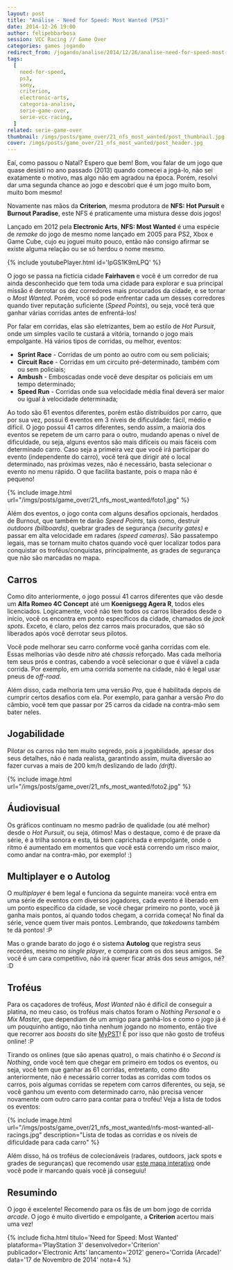 ```yaml
---
layout: post
title: "Análise - Need for Speed: Most Wanted (PS3)"
date: 2014-12-26 19:00
author: felipebbarbosa
session: VCC Racing // Game Over
categories: games jogando
redirect_from: /jogando/analise/2014/12/26/analise-need-for-speed-most-wanted-ps3.html
tags:
  [
    need-for-speed,
    ps3,
    sony,
    criterion,
    electronic-arts,
    categoria-analise,
    serie-game-over,
    serie-vcc-racing,
  ]
related: serie-game-over
thumbnail: /imgs/posts/game_over/21_nfs_most_wanted/post_thumbnail.jpg
cover: /imgs/posts/game_over/21_nfs_most_wanted/post_header.jpg
---
```


Eaí, como passou o Natal? Espero que bem! Bom, vou falar de um jogo que quase desisti no ano passado (2013) quando comecei a jogá-lo, não sei exatamente o motivo, mas algo não em agradou na época. Porém, resolvi dar uma segunda chance ao jogo e descobri que é um jogo muito bom, muito bom mesmo!

<!--more-->

Novamente nas mãos da **Criterion**, mesma produtora de **NFS: Hot Pursuit** e **Burnout Paradise**, este NFS é praticamente uma mistura desse dois jogos!

Lançado em 2012 pela **Electronic Arts**, **NFS: Most Wanted** é uma espécie de _remake_ do jogo de mesmo nome lançado em 2005 para PS2, Xbox e Game Cube, cujo eu joguei muito pouco, então não consigo afirmar se existe alguma relação ou se só herdou o nome mesmo.

{% include youtubePlayer.html id='IpGS1K9mLPQ' %}

O jogo se passa na fictícia cidade **Fairhaven** e você é um corredor de rua ainda desconhecido que tem toda uma cidade para explorar e sua principal missão é derrotar os dez corredores mais procurados da cidade, e se tornar o _Most Wanted_. Porém, você só pode enfrentar cada um desses corredores quando tiver reputação suficiente (_Speed Points_), ou seja, você terá que ganhar várias corridas antes de enfrentá-los!

Por falar em corridas, elas são eletrizantes, bem ao estilo de _Hot Pursuit_, onde um simples vacilo te custará a vitória, tornando o jogo mais empolgante. Há vários tipos de corridas, ou melhor, eventos:

- **Sprint Race** - Corridas de um ponto ao outro com ou sem policiais;
- **Circuit Race** - Corridas em um circuito pré-determinado, também com ou sem policiais;
- **Ambush** - Emboscadas onde você deve despitar os policiais em um tempo determinado;
- **Speed Run** - Corridas onde sua velocidade média final deverá ser maior ou igual à velocidade determinada;

Ao todo são 61 eventos diferentes, porém estão distribuídos por carro, que por sua vez, possui 6 eventos em 3 níveis de dificuldade: fácil, médio e difícil. O jogo possui 41 carros diferentes, sendo assim, a maioria dos eventos se repetem de um carro para o outro, mudando apenas o nível de dificuldade, ou seja, alguns eventos são mais difíceis ou mais fáceis com determinado carro. Caso seja a primeira vez que você irá participar do evento (independente do carro), você terá que dirigir até o local determinado, nas próximas vezes, não é necessário, basta selecionar o evento no menu rápido. O que facilita bastante, pois o mapa não é pequeno!

{% include image.html url="/imgs/posts/game_over/21_nfs_most_wanted/foto1.jpg" %}

Além dos eventos, o jogo conta com alguns desafios opcionais, herdados de Burnout, que também te darão _Speed Points_, tais como, destruir _outdoors_ _(billboards)_, quebrar grades de segurança _(security gates)_ e passar em alta velocidade em radares _(speed cameras)_. São passatempo legais, mas se tornam muito chatos quando você quer localizar todos para conquistar os troféus/conquistas, principalmente, as grades de segurança que não são marcadas no mapa.

## Carros

Como dito anteriormente, o jogo possui 41 carros diferentes que vão desde um **Alfa Romeo 4C Concept** até um **Koenigsegg Agera R**, todos eles licenciados. Logicamente, você não tem todos os carros liberados desde o início, você os encontra em ponto específicos da cidade, chamados de _jack spots_. Exceto, é claro, pelos dez carros mais procurados, que são só liberados após você derrotar seus pilotos.

Você pode melhorar seu carro conforme você ganha corridas com ele. Essas melhorias vão desde _nitro_ até _chassis_ reforçado. Mas cada melhoria tem seus prós e contras, cabendo a você selecionar o que é viável a cada corrida. Por exemplo, em uma corrida somente na cidade, não é legal usar pneus de _off-road_.

Além disso, cada melhoria tem uma versão _Pro_, que é habilitada depois de cumprir certos desafios com ela. Por exemplo, para ganhar a versão _Pro_ do câmbio, você tem que passar por 25 carros da cidade na contra-mão sem bater neles.

## Jogabilidade

Pilotar os carros não tem muito segredo, pois a jogabilidade, apesar dos seus detalhes, não é nada realista, garantindo assim, muita diversão ao fazer curvas a mais de 200 km/h deslizando de lado _(drift)_.

{% include image.html url="/imgs/posts/game_over/21_nfs_most_wanted/foto2.jpg" %}

## Áudiovisual

Os gráficos continuam no mesmo padrão de qualidade (ou até melhor) desde o _Hot Pursuit_, ou seja, ótimos! Mas o destaque, como é de praxe da série, é a trilha sonora e esta, tá bem caprichada e empolgante, onde o ritmo é aumentado em momentos que você está correndo um risco maior, como andar na contra-mão, por exemplo! :)

## Multiplayer e o Autolog

O _multiplayer_ é bem legal e funciona da seguinte maneira: você entra em uma série de eventos com diversos jogadores, cada evento é liberado em um ponto específico da cidade, se você chegar primeiro no ponto, você já ganha mais pontos, aí quando todos chegam, a corrida começa! No final da série, vence quem tiver mais pontos. Lembrando, que _takedowns_ também te dá pontos! :P

Mas o grande barato do jogo é o sistema **Autolog** que registra seus recordes, mesmo no _single player_, e compara com os dos seus amigos. Se você é um cara competitivo, não irá querer ficar atrás dos seus amigos, né? :D

## Troféus

Para os caçadores de troféus, _Most Wanted_ não é difícil de conseguir a platina, no meu caso, os troféus mais chatos foram o _Nothing Personal_ e o _Mix Master_, que dependiam de um amigo para ganhá-los e como o jogo já é um pouquinho antigo, não tinha nenhum jogando no momento, então tive que recorrer aos _boosts_ do site [MyPST](http://www.mypst.com.br)! É por isso que não gosto de troféus online! :P

Tirando os onlines (que são apenas quatro), o mais chatinho é o _Second is Nothing_, onde você tem que chegar em primeiro em todos os eventos, ou seja, você tem que ganhar as 61 corridas, entretanto, como dito anteriormente, não é necessário correr todas as corridas com todos os carros, pois algumas corridas se repetem com carros diferentes, ou seja, se você ganhou um evento com determinado carro, não precisa vencer novamente com outro carro para contar para o troféu! Veja a lista de todos os eventos:

{% include image.html
  url="/imgs/posts/game_over/21_nfs_most_wanted/nfs-most-wanted-all-racings.jpg"
  description="Lista de todas as corridas e os níveis de dificuldade para cada carro" %}

Além disso, há os troféus de colecionáveis (radares, outdoors, jack spots e grades de seguranças) que recomendo usar [este mapa interativo](http://nfsmw.shinedalgarno.de/) onde você pode ir marcando quais você já conseguiu!

## Resumindo

O jogo é excelente! Recomendo para os fãs de um bom jogo de corrida _arcade_. O jogo é muito divertido e empolgante, a **Criterion** acertou mais uma vez!

{% include ficha.html
  titulo='Need for Speed: Most Wanted'
  plataforma='PlayStation 3'
  desenvolvedor='Criterion'
  publicador='Electronic Arts'
  lancamento='2012'
  genero='Corrida (Arcade)'
  data='17 de Novembro de 2014'
  nota=4 %}
